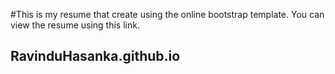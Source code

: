 #This is my resume that create using the online bootstrap template. You can view the resume using this link.

## RavinduHasanka.github.io
